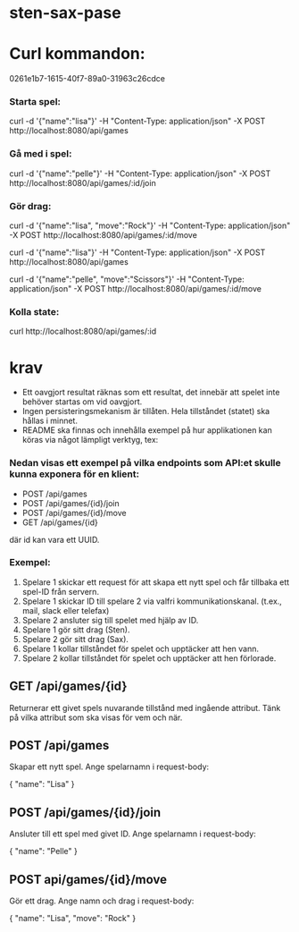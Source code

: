 # sten-sax-pase

# Curl kommandon:
0261e1b7-1615-40f7-89a0-31963c26cdce
### Starta spel: 
curl -d '{"name":"lisa"}' -H "Content-Type: application/json" -X POST http://localhost:8080/api/games
### Gå med i spel:
curl -d '{"name":"pelle"}' -H "Content-Type: application/json" -X POST http://localhost:8080/api/games/:id/join

### Gör drag:
curl -d '{"name":"lisa", "move":"Rock"}' -H "Content-Type: application/json" -X POST http://localhost:8080/api/games/:id/move

curl -d '{"name":"lisa"}' -H "Content-Type: application/json" -X POST http://localhost:8080/api/games

curl -d '{"name":"pelle", "move":"Scissors"}' -H "Content-Type: application/json" -X POST http://localhost:8080/api/games/:id/move

### Kolla state:
curl http://localhost:8080/api/games/:id

# krav

* Ett oavgjort resultat räknas som ett resultat, det innebär att spelet inte
behöver startas om vid oavgjort.
* Ingen persisteringsmekanism är tillåten. Hela tillståndet (statet) ska hållas i
minnet.
* README ska finnas och innehålla exempel på hur applikationen kan köras
via något lämpligt verktyg, tex:


### Nedan visas ett exempel på vilka endpoints som API:et skulle kunna exponera för en klient:
* POST /api/games
* POST /api/games/{id}/join
* POST /api/games/{id}/move
* GET /api/games/{id}

där id kan vara ett UUID.

### Exempel: 

1. Spelare 1 skickar ett request för att skapa ett nytt spel och får tillbaka ett
spel-ID från servern.
2. Spelare 1 skickar ID till spelare 2 via valfri kommunikationskanal. (t.ex., mail,
slack eller telefax)
3. Spelare 2 ansluter sig till spelet med hjälp av ID.
4. Spelare 1 gör sitt drag (Sten).
5. Spelare 2 gör sitt drag (Sax).
6. Spelare 1 kollar tillståndet för spelet och upptäcker att hen vann.
7. Spelare 2 kollar tillståndet för spelet och upptäcker att hen förlorade.


## GET /api/games/{id}
Returnerar ett givet spels nuvarande tillstånd med ingående attribut. Tänk på vilka attribut som ska visas för vem och när.
## POST /api/games
Skapar ett nytt spel. Ange spelarnamn i request-body:

{
"name": "Lisa"
}
## POST /api/games/{id}/join
Ansluter till ett spel med givet ID. Ange spelarnamn i request-body:

{
"name": "Pelle"
}
## POST api/games/{id}/move
Gör ett drag. Ange namn och drag i request-body:

{
"name": "Lisa",
"move": "Rock"
}
